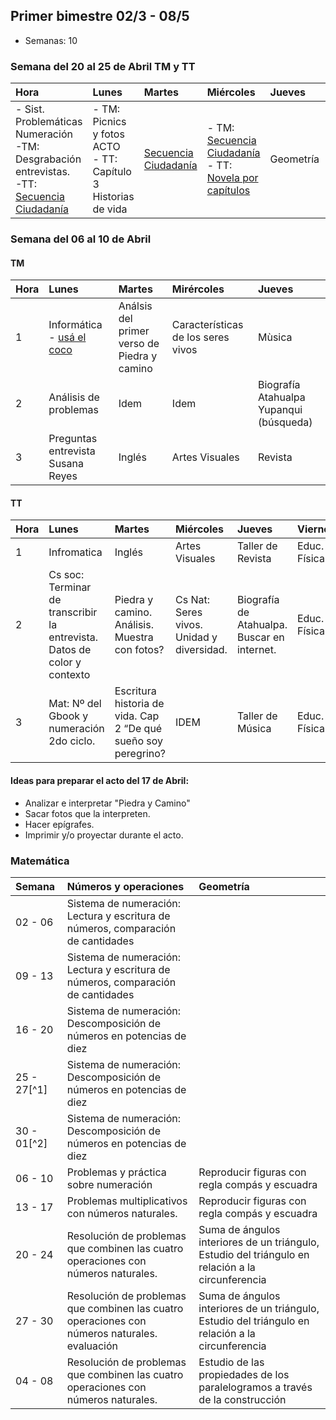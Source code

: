 ## Primer bimestre 02/3 - 08/5
  - Semanas: 10


### Semana del 20 al 25 de Abril TM y TT

|Hora|Lunes|Martes|Miércoles|Jueves|Viernes|
|:---|:----|:-----|:--------|:-----|:------|
|- Sist. Problemáticas Numeración<br>-TM: Desgrabación entrevistas.<br>-TT: [Secuencia Ciudadanía](ciencias-sociales.md)|- TM: Picnics y fotos ACTO <br> - TT: Capítulo 3 Historias de vida | [Secuencia Ciudadanía](ciencias-sociales.md)|- TM: [Secuencia Ciudadanía](ciencias-sociales.md) <br>- TT: [Novela por capítulos](novela_por_capitulo.md)| Geometría  |Educación Física|


### Semana del 06 al 10 de Abril

#### TM
|Hora |Lunes|Martes|Mirércoles|Jueves|
|:----|:----|:-----|:---------|:-----|
|1    |Informática <br> - [usá el coco](http://sauce.pntic.mec.es/jdiego/numer/numeros.htm)|Análsis del primer verso de Piedra y camino|Características de los seres vivos |Mùsica|
|2    |Análisis de problemas|Idem|Idem| Biografía Atahualpa Yupanqui (búsqueda)|
|3    |Preguntas entrevista Susana Reyes|Inglés|Artes Visuales|Revista|

#### TT

|Hora|Lunes|Martes|Miércoles|Jueves|Viernes|
|:---|:----|:-----|:--------|:-----|:------|
|1   |Infromatica|Inglés|Artes Visuales|Taller de Revista|Educ. Física|
|2   |Cs soc: Terminar de transcribir la entrevista. Datos de color y contexto|Piedra y camino. Análisis. Muestra con fotos?|Cs Nat: Seres vivos. Unidad y diversidad.|Biografía de Atahualpa. Buscar en internet.|Educ. Física|
|3   |Mat: Nº del Gbook y numeración 2do ciclo.|Escritura historia de vida. Cap 2 “De qué sueño soy peregrino?|IDEM|Taller de Música|Educ. Física|

#### Ideas para preparar el acto del 17 de Abril:
- Analizar e interpretar "Piedra y Camino"
- Sacar fotos que la interpreten.
- Hacer epígrafes.
- Imprimir y/o proyectar durante el acto.



### Matemática

| Semana |Números y operaciones                                             |Geometría                                             |
|:-------|:-----------------------------------------------------------------|:-----------------------------------------------------|
|02 - 06 |Sistema de numeración: Lectura y escritura de números, comparación de cantidades| |
|09 - 13 |Sistema de numeración: Lectura y escritura de números, comparación de cantidades| |
|16 - 20 |Sistema de numeración: Descomposición de números en potencias de diez | |
|25 - 27[^1] |Sistema de numeración: Descomposición de números en potencias de diez||
|30 - 01[^2] |Sistema de numeración: Descomposición de números en potencias de diez ||
|06 - 10 |Problemas y práctica sobre numeración |Reproducir figuras con regla compás y escuadra|
|13 - 17 |Problemas multiplicativos con números naturales. |Reproducir figuras con regla compás y escuadra |
|20 - 24 |Resolución de problemas que combinen las cuatro operaciones con números naturales.|Suma de ángulos interiores de un triángulo, Estudio del triángulo en relación a la circunferencia|
|27 - 30 |Resolución de problemas que combinen las cuatro operaciones con números naturales. <br> evaluación|Suma de ángulos interiores de un triángulo, Estudio del triángulo en relación a la circunferencia|
|04 - 08 |Resolución de problemas que combinen las cuatro operaciones con números naturales.|Estudio de las propiedades de los paralelogramos a través de la construcción|

